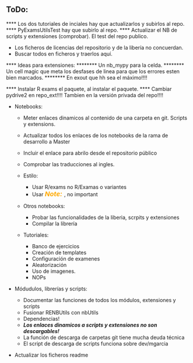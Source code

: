 ## ToDo:
**** Los dos tutoriales de inciales hay que actualizarlos y subirlos al repo.
**** PyExamsUtilsTest hay que subirlo al repo.
**** Actualizar el NB de scripts y extensiones (comprobar). El test del repo publico.

* Los ficheros de licencias del repositorio y de la libería no concuerdan.
* Buscar todos en ficheros y traerlos aquí.

**** Ideas para extensiones:
******** Un nb_mypy para la celda.
******** Un cell magic que meta los desfases de linea para que los errores esten bien marcados.
******** En exout que hh sea el máximo!!!!

**** Instalar R exams el paquete, al instalar el paquete. 
**** Cambiar pydrive2 en repo_ext!!!! Tambien en la versión privada del repo!!!!


* Notebooks:
  * Meter enlaces dinamicos al contenido de una carpeta en git. Scripts y extensions.
  * Actualizar todos los enlaces de los notebooks de la rama de desarrollo a Master
  * Incluir el enlace para abrilo desde el repositorio público
  * Comprobar las traducciones al ingles.
  * Estilo:
    * Usar R/exams no R/Examas o variantes
    * Usar <font color=#ffaa00 size=4>***Note:*** </font>,  no important
  * Otros notebooks:
    * Probar las funcionalidades de la liberia, scrpits y extensiones
    * Compilar la librería
  
  * Tutoriales:
    * Banco de ejercicios
    * Creación de templates
    * Configuración de examenes
    * Aleatorización
    * Uso de imagenes.
    * NOPs

* Módudulos, librerías y scripts:
  * Documentar las funciones de todos los módulos, extensiones y scripts
  * Fusionar RENBUtils con nbUtils
  * Dependencias!
  * ***Los enlaces dinamicos a scripts y extensiones no son descargables!***
  * La función de descarga de carpetas git tiene mucha deuda técnica
  * El script de descarga de scripts funciona sobre dev/mgarcia

* Actualizar los ficheros readme
